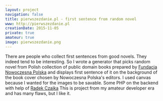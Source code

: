 ```yaml
---
layout: project
navigation: false
title: pierwszezdanie.pl - first sentence from random novel
www: http://pierwszezdanie.pl
creationDate: 2015-11-05
private: true
amateur: true
image: pierwszezdanie.png
---
```


There are people who collect first sentences from good novels. They indeed
tend to be interesting. So I wrote a generator that picks random novel from
Polish collection of public domain
books prepared by [Fundacja Nowoczesna Polska](https://github.com/fnp)
and displays first sentence of it
on the background of the book cover chosen by Nowoczesna Polska's editors.
I used <span class="decorate-word">canvas</span> because I wanted for the
images to be savable.
Some <span class="decorate-word">PHP</span> on the backend with
help of [Radek Czajka](https://github.com/rczajka)
This is project from my amateur developer era and has many flaws, but I like it.
